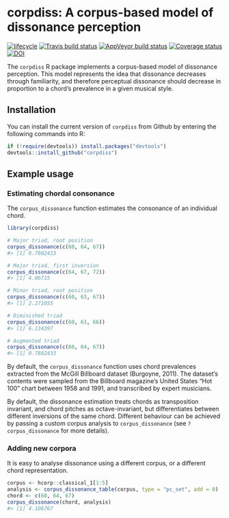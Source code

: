 
<!-- README.md is generated from README.Rmd. Please edit that file -->

# corpdiss: A corpus-based model of dissonance perception

[![lifecycle](https://img.shields.io/badge/lifecycle-maturing-blue.svg)](https://www.tidyverse.org/lifecycle/#maturing)
[![Travis build
status](https://travis-ci.org/pmcharrison/corpdiss.svg?branch=master)](https://travis-ci.org/pmcharrison/corpdiss)
[![AppVeyor build
status](https://ci.appveyor.com/api/projects/status/github/pmcharrison/corpdiss?branch=master&svg=true)](https://ci.appveyor.com/project/pmcharrison/corpdiss)
[![Coverage
status](https://coveralls.io/repos/github/pmcharrison/corpdiss/badge.svg)](https://coveralls.io/r/pmcharrison/corpdiss?branch=master)
[![DOI](https://zenodo.org/badge/DOI/10.5281/zenodo.2545748.svg)](https://doi.org/10.5281/zenodo.2545748)

The `corpdiss` R package implements a corpus-based model of dissonance
perception. This model represents the idea that dissonance decreases
through familiarity, and therefore perceptual dissonance should decrease
in proportion to a chord’s prevalence in a given musical style.

## Installation

You can install the current version of `corpdiss` from Github by
entering the following commands into R:

``` r
if (!require(devtools)) install.packages("devtools")
devtools::install_github("corpdiss")
```

## Example usage 

### Estimating chordal consonance

The `corpus_dissonance` function estimates the consonance of an
individual chord.

``` r
library(corpdiss)

# Major triad, root position
corpus_dissonance(c(60, 64, 67))
#> [1] 0.7802433

# Major triad, first inversion
corpus_dissonance(c(64, 67, 72))
#> [1] 4.06715

# Minor triad, root position
corpus_dissonance(c(60, 63, 67))
#> [1] 2.271055

# Diminished triad
corpus_dissonance(c(60, 63, 66))
#> [1] 6.134397

# Augmented triad
corpus_dissonance(c(60, 64, 67))
#> [1] 0.7802433
```

By default, the `corpus_dissonance` function uses chord prevalences
extracted from the McGill Billboard dataset (Burgoyne, 2011). The
dataset’s contents were sampled from the Billboard magazine’s United
States “Hot 100” chart between 1958 and 1991, and transcribed by expert
musicians.

By default, the dissonance estimation treats chords as transposition
invariant, and chord pitches as octave-invariant, but differentiates
between different inversions of the same chord. Different behaviour can
be achieved by passing a custom corpus analysis to `corpus_dissonance`
(see `?corpus_dissonance` for more details).

### Adding new corpora

It is easy to analyse dissonance using a different corpus, or a
different chord representation.

``` r
corpus <- hcorp::classical_1[1:5]
analysis <- corpus_dissonance_table(corpus, type = "pc_set", add = 0)
chord <- c(60, 64, 67)
corpus_dissonance(chord, analysis)
#> [1] 4.106767
```
